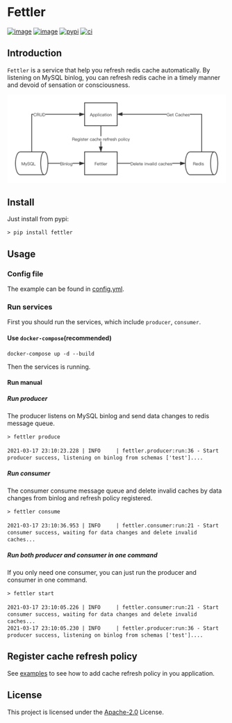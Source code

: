 # Fettler

[![image](https://img.shields.io/pypi/v/fettler.svg?style=flat)](https://pypi.python.org/pypi/fettler)
[![image](https://img.shields.io/github/license/long2ice/fettler)](https://github.com/long2ice/fettler)
[![pypi](https://github.com/long2ice/fettler/actions/workflows/pypi.yml/badge.svg)](https://github.com/long2ice/fettler/actions/workflows/pypi.yml)
[![ci](https://github.com/long2ice/fettler/actions/workflows/ci.yml/badge.svg)](https://github.com/long2ice/fettler/actions/workflows/ci.yml)

## Introduction

`Fettler` is a service that help you refresh redis cache automatically. By listening on MySQL binlog, you can refresh
redis cache in a timely manner and devoid of sensation or consciousness.

![architecture](./images/architecture.png)

## Install

Just install from pypi:

```shell
> pip install fettler
```

## Usage

### Config file

The example can be found in [config.yml](./config.yml).

### Run services

First you should run the services, which include `producer`, `consumer`.

#### Use `docker-compose`(recommended)

```shell
docker-compose up -d --build
```

Then the services is running.

#### Run manual

##### Run producer

The producer listens on MySQL binlog and send data changes to redis message queue.

```shell
> fettler produce

2021-03-17 23:10:23.228 | INFO     | fettler.producer:run:36 - Start producer success, listening on binlog from schemas ['test']....
```

##### Run consumer

The consumer consume message queue and delete invalid caches by data changes from binlog and refresh policy registered.

```shell
> fettler consume

2021-03-17 23:10:36.953 | INFO     | fettler.consumer:run:21 - Start consumer success, waiting for data changes and delete invalid caches...
```

##### Run both producer and consumer in one command

If you only need one consumer, you can just run the producer and consumer in one command.

```shell
> fettler start

2021-03-17 23:10:05.226 | INFO     | fettler.consumer:run:21 - Start consumer success, waiting for data changes and delete invalid caches...
2021-03-17 23:10:05.230 | INFO     | fettler.producer:run:36 - Start producer success, listening on binlog from schemas ['test']....
```

## Register cache refresh policy

See [examples](./examples) to see how to add cache refresh policy in you application.

## License

This project is licensed under the [Apache-2.0](./LICENSE) License.
